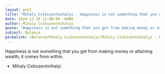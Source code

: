 ```yaml
---
layout: post
title: "Mihaly Csikszentmihalyi - Happiness is not something that you get"
date: 2024-12-28 12:00:00 -0000
author: Mihaly Csikszentmihalyi
quote: "Happiness is not something that you get from making money or attaining wealth; it comes from within."
subject: Balance
permalink: /Balance/Mihaly Csikszentmihalyi/Mihaly Csikszentmihalyi - Happiness is not something that you get
---
```


Happiness is not something that you get from making money or attaining wealth; it comes from within.

- Mihaly Csikszentmihalyi
